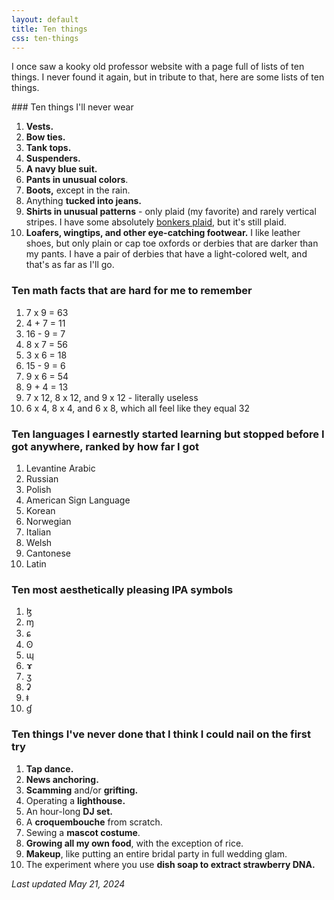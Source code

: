 ```yaml
---
layout: default
title: Ten things
css: ten-things
---
```


I once saw a kooky old professor website with a page full of lists of ten things. I never found it again, but in tribute to that, here are some lists of ten things.

<section class="lists" markdown=1>

<div class="list purple" markdown=1>
### Ten things I'll never wear

1. **Vests.**
2. **Bow ties.**
3. **Tank tops.**
4. **Suspenders.**
5. **A navy blue suit.**
6. **Pants in unusual colors**.
7. **Boots,** except in the rain.
8. Anything **tucked into jeans.**
9. **Shirts in unusual patterns** - only plaid (my favorite) and rarely vertical stripes. I have some absolutely [bonkers plaid](../images/bonkers-plaid.jpg), but it's still plaid.
10. **Loafers, wingtips, and other eye-catching footwear.** I like leather shoes, but only plain or cap toe oxfords or derbies that are darker than my pants. I have a pair of derbies that have a light-colored welt, and that's as far as I'll go.
</div>

<div class="list yellow" markdown=1>

### Ten math facts that are hard for me to remember

1. 7 x 9 = 63
2. 4 + 7 = 11
3. 16 - 9 = 7
4. 8 x 7 = 56
5. 3 x 6 = 18
6. 15 - 9 = 6
7. 9 x 6 = 54
8. 9 + 4 = 13
9. 7 x 12, 8 x 12, and 9 x 12 - literally useless
10. 6 x 4, 8 x 4, and 6 x 8, which all feel like they equal 32

</div>

<div class="list red" markdown=1>

### Ten languages I earnestly started learning but stopped before I got anywhere, ranked by how far I got

1. Levantine Arabic
2. Russian
3. Polish
4. American Sign Language
5. Korean
6. Norwegian
7. Italian
8. Welsh
9. Cantonese
10. Latin

</div>

<div class="list blue" markdown=1>

### Ten most aesthetically pleasing IPA symbols

1. ɮ
2. ɱ
3. ɕ
4. ʘ
5. ɰ
6. ɤ
7. ʒ
8. ʡ
9. ǂ
10. ɠ

</div>

<div class="list green" markdown=1>

### Ten things I've never done that I think I could nail on the first try

1. **Tap dance.**
2. **News anchoring.**
3. **Scamming** and/or **grifting.**
4. Operating a **lighthouse.**
5. An hour-long **DJ set.**
6. A **croquembouche** from scratch.
7. Sewing a **mascot costume**.
8. **Growing all my own food**, with the exception of rice.
9. **Makeup**, like putting an entire bridal party in full wedding glam.
10. The experiment where you use **dish soap to extract strawberry DNA.**

</div>

</section>

*Last updated May 21, 2024*